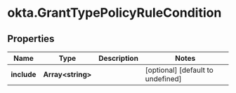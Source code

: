 # okta.GrantTypePolicyRuleCondition

## Properties

Name | Type | Description | Notes
------------ | ------------- | ------------- | -------------
**include** | **Array&lt;string&gt;** |  | [optional] [default to undefined]

